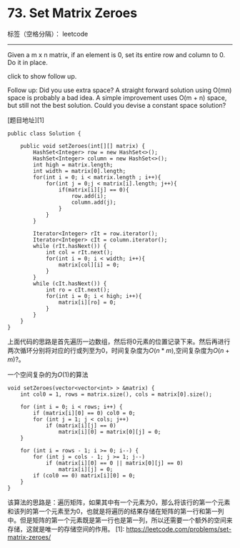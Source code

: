 # 73. Set Matrix Zeroes

标签（空格分隔）： leetcode

---

Given a m x n matrix, if an element is 0, set its entire row and column to 0. Do it in place.

click to show follow up.

Follow up:
Did you use extra space?
A straight forward solution using O(mn) space is probably a bad idea.
A simple improvement uses O(m + n) space, but still not the best solution.
Could you devise a constant space solution?

[题目地址][1]
```
public class Solution {
	
	public void setZeroes(int[][] matrix) {
		HashSet<Integer> row = new HashSet<>();
		HashSet<Integer> column = new HashSet<>();
		int high = matrix.length;
		int width = matrix[0].length;
		for(int i = 0; i < matrix.length ; i++){
			for(int j = 0;j < matrix[i].length; j++){
				if(matrix[i][j] == 0){
					row.add(i);
					column.add(j);
				}
			}
		}
		
		Iterator<Integer> rIt = row.iterator();
		Iterator<Integer> cIt = column.iterator();
		while (rIt.hasNext()) {
			int col = rIt.next();
			for(int i = 0; i < width; i++){
				matrix[col][i] = 0;
			}
		}
		while (cIt.hasNext()) {
			int ro = cIt.next();
			for(int i = 0; i < high; i++){
				matrix[i][ro] = 0;
			}
		}
	}
}
```
上面代码的思路是首先遍历一边数组，然后将0元素的位置记录下来。然后再进行两次循环分别将对应的行或列至为0，时间复杂度为$O(n*m)$,空间复杂度为$O(n+m)$?。

一个空间复杂的为$O(1)$的算法
```
void setZeroes(vector<vector<int> > &matrix) {
    int col0 = 1, rows = matrix.size(), cols = matrix[0].size();

    for (int i = 0; i < rows; i++) {
        if (matrix[i][0] == 0) col0 = 0;
        for (int j = 1; j < cols; j++)
            if (matrix[i][j] == 0)
                matrix[i][0] = matrix[0][j] = 0;
    }

    for (int i = rows - 1; i >= 0; i--) {
        for (int j = cols - 1; j >= 1; j--)
            if (matrix[i][0] == 0 || matrix[0][j] == 0)
                matrix[i][j] = 0;
        if (col0 == 0) matrix[i][0] = 0;
    }
}
```
该算法的思路是：遍历矩阵，如果其中有一个元素为0，那么将该行的第一个元素和该列的第一个元素至为0，也就是将遍历的结果存储在矩阵的第一行和第一列中。但是矩阵的第一个元素既是第一行也是第一列，所以还需要一个额外的空间来存储，这就是唯一的存储空间的作用。
  [1]: https://leetcode.com/problems/set-matrix-zeroes/
